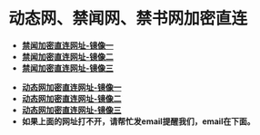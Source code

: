 <h1>动态网、禁闻网、禁书网加密直连</h1> 

<div class="boxed-group-inner wiki-auxiliary-content wiki-auxiliary-content-no-bg">

  <ul class="wiki-pages" data-filterable-for="wiki-pages-filter" data-filterable-type="substring">
    <li>
      <strong><a href="http://b3.jwproxy.com/" class="wiki-page-link" target="_blank">禁闻加密直连网址-镜像一</a></strong>
    </li>
    <li>
      <strong><a href="http://a4.theksj.net/" class="wiki-page-link" target="_blank">禁闻加密直连网址-镜像二</a></strong>
    </li>
    <li>
      <strong><a href="http://a4.theksj.com/" class="wiki-page-link" target="_blank">禁闻加密直连网址-镜像三</a></strong>
    </li>

  </ul>

<ul class="wiki-pages" data-filterable-for="wiki-pages-filter" data-filterable-type="substring">
    <li>
      <strong><a href="http://b3.jwproxy.com/20/" class="wiki-page-link" target="_blank">动态网加密直连网址-镜像一</a></strong>
    </li>
    <li>
      <strong><a href="http://a4.theksj.net/20/" class="wiki-page-link" target="_blank">动态网加密直连网址-镜像二</a></strong>
    </li>
    <li>
      <strong><a href="http://a4.theksj.com/20/" class="wiki-page-link" target="_blank">动态网加密直连网址-镜像三</a></strong>
    </li>

   <li>
      <strong>如果上面的网址打不开，请帮忙发email提醒我们，email在下面。</strong>
    </li> 
  </ul>
</div>